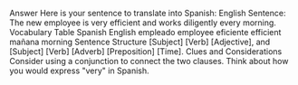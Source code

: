 Answer
Here is your sentence to translate into Spanish:
English Sentence:
The new employee is very efficient and works diligently every morning.
Vocabulary Table
Spanish	English
empleado	employee
eficiente	efficient
mañana	morning
Sentence Structure
[Subject] [Verb] [Adjective], and [Subject] [Verb] [Adverb] [Preposition] [Time].
Clues and Considerations
Consider using a conjunction to connect the two clauses.
Think about how you would express "very" in Spanish.
